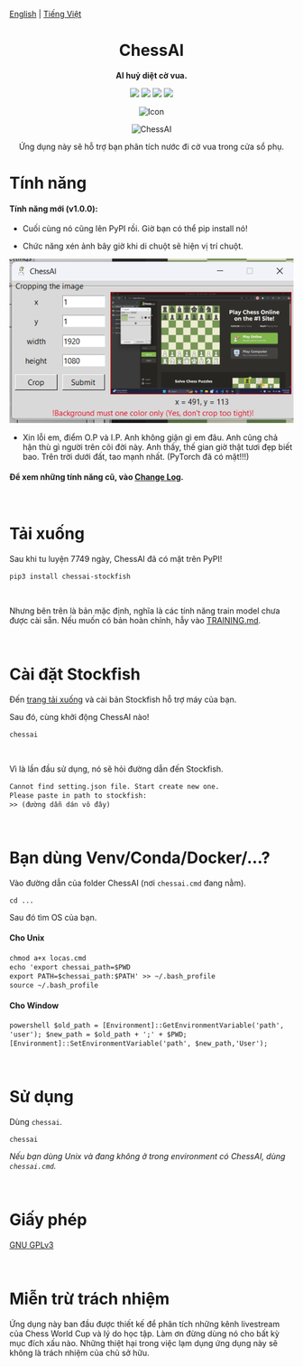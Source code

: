 [English](https://github.com/Linos1391/ChessAI-StockfishGUI/blob/main/README.md) | [Tiếng Việt](https://github.com/Linos1391/ChessAI-StockfishGUI/blob/main/translation/README-vi.md)

<div align="center">

# ChessAI

**AI huỷ diệt cờ vua.**

[![][latest-release-shield]][latest-release-url]
[![][latest-commit-shield]][latest-commit-url]
[![][python-shield]][python-url]
[![][stockfish-shield]][stockfish-url]

[latest-release-shield]: https://badgen.net/github/release/Linos1391/ChessAI-StockfishGUI/development?icon=github
[latest-release-url]: https://github.com/Linos1391/ChessAI-StockfishGUI/releases/latest
[latest-commit-shield]: https://badgen.net/github/last-commit/Linos1391/ChessAI-StockfishGUI/main?icon=github
[latest-commit-url]: https://github.com/Linos1391/ChessAI-StockfishGUI/commits/main
[python-shield]: https://img.shields.io/badge/Python-3.10+-yellow
[python-url]: https://www.python.org/downloads/
[stockfish-shield]: https://img.shields.io/badge/Stockfish-16+-green
[stockfish-url]: https://stockfishchess.org/download/

![Icon](https://github.com/Linos1391/ChessAI-StockfishGUI/blob/main/assets/Icon128.png?raw=true)

![ChessAI](https://github.com/Linos1391/ChessAI-StockfishGUI/blob/main/assets/ChessAI.png?raw=true)

Ứng dụng này sẽ hỗ trợ bạn phân tích nước đi cờ vua trong cửa sổ phụ.

</div>

# Tính năng

#### Tính năng mới (v1.0.0):

- Cuối cùng nó cũng lên PyPI rồi. Giờ bạn có thể pip install nó!

- Chức năng xén ảnh bây giờ khi di chuột sẽ hiện vị trí chuột.

![features_12](https://github.com/Linos1391/ChessAI-StockfishGUI/blob/main/assets/features_12.png?raw=true)

- Xin lỗi em, điểm O.P và I.P. Anh không giận gì em đâu. Anh cũng chả hận thù gì người trên cõi đời này. Anh thấy, thế gian giờ thật tươi đẹp biết bao. Trên trời dưới đất, tao mạnh nhất. (PyTorch đã có mặt!!!)

#### Để xem những tính năng cũ, vào [Change Log](https://github.com/Linos1391/ChessAI-StockfishGUI/blob/main/translation/CHANGELOG-vi.md).

<br>

# Tải xuống

Sau khi tu luyện 7749 ngày, ChessAI đã có mặt trên PyPI!
```
pip3 install chessai-stockfish
```
<br>

Nhưng bên trên là bản mặc định, nghĩa là các tính năng train model chưa được cài sẵn. Nếu muốn có bản hoàn chỉnh, hẫy vào [TRAINING.md](https://github.com/Linos1391/ChessAI-StockfishGUI/blob/main/translation/TRAINING-vi.md).

<br>

# Cài đặt Stockfish

Đến [trang tải xuống](https://stockfishchess.org/download/) và cài bản Stockfish hỗ trợ máy của bạn.
<br>

Sau đó, cùng khởi động ChessAI nào!
```
chessai
```
<br>

Vì là lần đầu sử dụng, nó sẽ hỏi đường dẫn đến Stockfish.
```
Cannot find setting.json file. Start create new one.
Please paste in path to stockfish:
>> (đường dẫn dán vô đây)
```

<br>

# Bạn dùng Venv/Conda/Docker/...?

Vào đường dẫn của folder ChessAI (nơi `chessai.cmd` đang nằm).
```
cd ...
```
Sau đó tìm OS của bạn.

#### Cho Unix
```
chmod a+x locas.cmd
echo 'export chessai_path=$PWD
export PATH=$chessai_path:$PATH' >> ~/.bash_profile
source ~/.bash_profile
```

#### Cho Window
```
powershell $old_path = [Environment]::GetEnvironmentVariable('path', 'user'); $new_path = $old_path + ';' + $PWD; [Environment]::SetEnvironmentVariable('path', $new_path,'User');
```

<br>

# Sử dụng

Dùng `chessai`.
```
chessai
```
*Nếu bạn dùng Unix và đang không ở trong environment có ChessAI, dùng `chessai.cmd`.*

<br>

# Giấy phép

[GNU GPLv3](https://github.com/Linos1391/ChessAI-StockfishGUI/blob/main/LICENSE)

<br>

# Miễn trừ trách nhiệm

Ứng dụng này ban đầu được thiết kế để phân tích những kênh livestream của Chess World Cup và lý do học tập. Làm ơn đừng dùng nó cho bất kỳ mục đích xấu nào. Những thiệt hại trong việc lạm dụng ứng dụng này sẽ không là trách nhiệm của chủ sở hữu.
